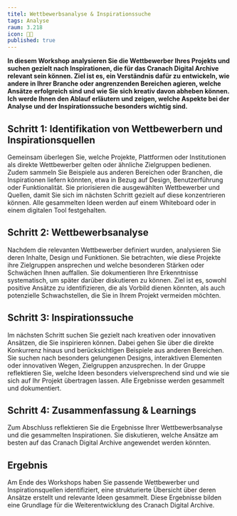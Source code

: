 ```yaml
---
titel: Wettbewerbsanalyse & Inspirationssuche
tags: Analyse
raum: 3.218
icon: 🏃🏽
published: true
---
```



**In diesem Workshop analysieren Sie die Wettbewerber Ihres Projekts und suchen gezielt nach Inspirationen, die für das Cranach Digital Archive relevant sein können. Ziel ist es, ein Verständnis dafür zu entwickeln, wie andere in Ihrer Branche oder angrenzenden Bereichen agieren, welche Ansätze erfolgreich sind und wie Sie sich kreativ davon abheben können. Ich werde Ihnen den Ablauf erläutern und zeigen, welche Aspekte bei der Analyse und der Inspirationssuche besonders wichtig sind.**



<div class="is-medium">

## Schritt 1: Identifikation von Wettbewerbern und Inspirationsquellen

Gemeinsam überlegen Sie, welche Projekte, Plattformen oder Institutionen als direkte Wettbewerber gelten oder ähnliche Zielgruppen bedienen. Zudem sammeln Sie Beispiele aus anderen Bereichen oder Branchen, die Inspirationen liefern könnten, etwa in Bezug auf Design, Benutzerführung oder Funktionalität. Sie priorisieren die ausgewählten Wettbewerber und Quellen, damit Sie sich im nächsten Schritt gezielt auf diese konzentrieren können. Alle gesammelten Ideen werden auf einem Whiteboard oder in einem digitalen Tool festgehalten.


## Schritt 2: Wettbewerbsanalyse

Nachdem die relevanten Wettbewerber definiert wurden, analysieren Sie deren Inhalte, Design und Funktionen. Sie betrachten, wie diese Projekte ihre Zielgruppen ansprechen und welche besonderen Stärken oder Schwächen Ihnen auffallen. Sie dokumentieren Ihre Erkenntnisse systematisch, um später darüber diskutieren zu können. Ziel ist es, sowohl positive Ansätze zu identifizieren, die als Vorbild dienen könnten, als auch potenzielle Schwachstellen, die Sie in Ihrem Projekt vermeiden möchten.

## Schritt 3: Inspirationssuche

Im nächsten Schritt suchen Sie gezielt nach kreativen oder innovativen Ansätzen, die Sie inspirieren können. Dabei gehen Sie über die direkte Konkurrenz hinaus und berücksichtigen Beispiele aus anderen Bereichen. Sie suchen nach besonders gelungenen Designs, interaktiven Elementen oder innovativen Wegen, Zielgruppen anzusprechen. In der Gruppe reflektieren Sie, welche Ideen besonders vielversprechend sind und wie sie sich auf Ihr Projekt übertragen lassen. Alle Ergebnisse werden gesammelt und dokumentiert.


## Schritt 4: Zusammenfassung & Learnings

Zum Abschluss reflektieren Sie die Ergebnisse Ihrer Wettbewerbsanalyse und die gesammelten Inspirationen. Sie diskutieren, welche Ansätze am besten auf das Cranach Digital Archive angewendet werden könnten. 



## Ergebnis

Am Ende des Workshops haben Sie passende Wettbewerber und Inspirationsquellen identifiziert, eine strukturierte Übersicht über deren Ansätze erstellt und relevante Ideen gesammelt. Diese Ergebnisse bilden eine Grundlage für die Weiterentwicklung des Cranach Digital Archive.

</div>
